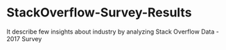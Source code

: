 # StackOverflow-Survey-Results
It describe few insights about industry by analyzing Stack Overflow Data - 2017 Survey
